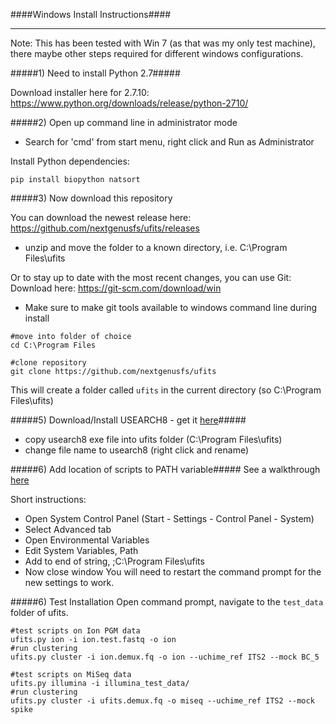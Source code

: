 ####Windows Install Instructions####
___

Note: This has been tested with Win 7 (as that was my only test machine), there maybe other steps required for different windows configurations.

#####1) Need to install Python 2.7#####

Download installer here for 2.7.10:
https://www.python.org/downloads/release/python-2710/


#####2) Open up command line in administrator mode
* Search for 'cmd' from start menu, right click and Run as Administrator

Install Python dependencies:
```
pip install biopython natsort
```

#####3) Now download this repository

You can download the newest release here:
https://github.com/nextgenusfs/ufits/releases

* unzip and move the folder to a known directory, i.e. C:\Program Files\ufits


Or to stay up to date with the most recent changes, you can use Git:
Download here: https://git-scm.com/download/win
* Make sure to make git tools available to windows command line during install

```
#move into folder of choice
cd C:\Program Files

#clone repository
git clone https://github.com/nextgenusfs/ufits
```
This will create a folder called `ufits` in the current directory (so C:\Program Files\ufits)

#####5) Download/Install USEARCH8 - get it [here](http://www.drive5.com/usearch/download.html)#####
* copy usearch8 exe file into ufits folder (C:\Program Files\ufits)
* change file name to usearch8 (right click and rename)

#####6) Add location of scripts to PATH variable#####
See a walkthrough [here](http://www.howtogeek.com/118594/how-to-edit-your-system-path-for-easy-command-line-access/)

Short instructions:
* Open System Control Panel (Start - Settings - Control Panel - System)
* Select Advanced tab
* Open Environmental Variables
* Edit System Variables, Path
* Add to end of string, ;C:\Program Files\ufits
* Now close window
You will need to restart the command prompt for the new settings to work.

#####6) Test Installation
Open command prompt, navigate to the `test_data` folder of ufits.

```
#test scripts on Ion PGM data
ufits.py ion -i ion.test.fastq -o ion
#run clustering
ufits.py cluster -i ion.demux.fq -o ion --uchime_ref ITS2 --mock BC_5
```
```
#test scripts on MiSeq data
ufits.py illumina -i illumina_test_data/
#run clustering
ufits.py cluster -i ufits.demux.fq -o miseq --uchime_ref ITS2 --mock spike
```



